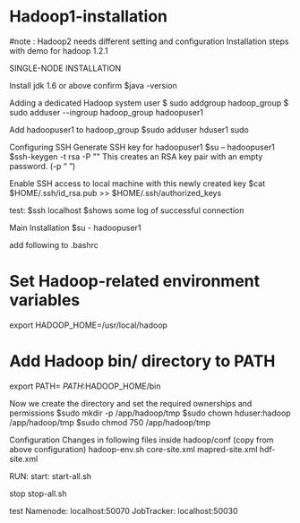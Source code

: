 # Hadoop1-installation
#note : Hadoop2 needs different setting and configuration
Installation steps with demo for hadoop 1.2.1

SINGLE-NODE INSTALLATION

Install jdk 1.6 or above
confirm 
$java -version

Adding a dedicated Hadoop system user
$ sudo addgroup hadoop_group
$ sudo adduser --ingroup hadoop_group hadoopuser1

Add hadoopuser1 to hadoop_group 
$sudo adduser hduser1 sudo

Configuring SSH
Generate SSH key for hadoopuser1
$su – hadoopuser1
$ssh-keygen -t rsa -P ""
This creates  an RSA key pair with an empty password. (-p “ ”)

Enable SSH access to local machine with this newly created key
$cat $HOME/.ssh/id_rsa.pub >> $HOME/.ssh/authorized_keys

test:
$ssh localhost
$shows some log of successful connection

Main Installation
$su - hadoopuser1

add following to .bashrc
# Set Hadoop-related environment variables
export HADOOP_HOME=/usr/local/hadoop
# Add Hadoop bin/ directory to PATH
export PATH= $PATH:$HADOOP_HOME/bin



Now we create the directory and set the required ownerships and permissions
$sudo mkdir -p /app/hadoop/tmp
$sudo chown hduser:hadoop /app/hadoop/tmp
$sudo chmod 750 /app/hadoop/tmp

Configuration
Changes in following files inside hadoop/conf 
(copy from above configuration)
hadoop-env.sh
core-site.xml
mapred-site.xml
hdf-site.xml

RUN:
start:
start-all.sh

stop
stop-all.sh

test 
Namenode:
localhost:50070
 JobTracker:
 localhost:50030
